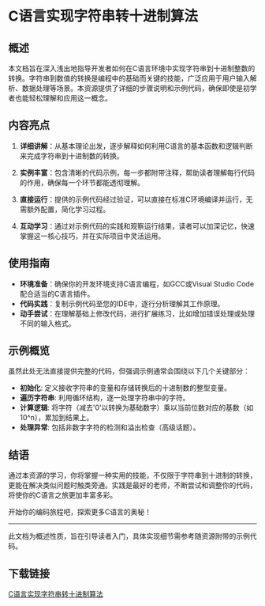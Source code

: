 # C语言实现字符串转十进制算法

## 概述

本文档旨在深入浅出地指导开发者如何在C语言环境中实现字符串到十进制整数的转换。字符串到数值的转换是编程中的基础而关键的技能，广泛应用于用户输入解析、数据处理等场景。本资源提供了详细的步骤说明和示例代码，确保即使是初学者也能轻松理解和应用这一概念。

## 内容亮点

1. **详细讲解**：从基本理论出发，逐步解释如何利用C语言的基本函数和逻辑判断来完成字符串到十进制数的转换。
   
2. **实例丰富**：包含清晰的代码示例，每一步都附带注释，帮助读者理解每行代码的作用，确保每一个环节都能透彻理解。

3. **直接运行**：提供的示例代码经过验证，可以直接在标准C环境编译并运行，无需额外配置，简化学习过程。

4. **互动学习**：通过对示例代码的实践和观察运行结果，读者可以加深记忆，快速掌握这一核心技巧，并在实际项目中灵活运用。

## 使用指南

- **环境准备**：确保你的开发环境支持C语言编程，如GCC或Visual Studio Code配合适当的C语言插件。
- **代码实践**：复制示例代码至您的IDE中，逐行分析理解其工作原理。
- **动手尝试**：在理解基础上修改代码，进行扩展练习，比如增加错误处理或处理不同的输入格式。

## 示例概览

虽然此处无法直接提供完整的代码，但强调示例通常会围绕以下几个关键部分：

- **初始化**: 定义接收字符串的变量和存储转换后的十进制数的整型变量。
- **遍历字符串**: 利用循环结构，逐一处理字符串中的字符。
- **计算逻辑**: 将字符（减去'0'以转换为基础数字）乘以当前位数对应的基数（如10^n），累加到结果上。
- **处理异常**: 包括非数字字符的检测和溢出检查（高级话题）。

## 结语

通过本资源的学习，你将掌握一种实用的技能，不仅限于字符串到十进制的转换，更能在解决类似问题时触类旁通。实践是最好的老师，不断尝试和调整你的代码，将使你的C语言之旅更加丰富多彩。

开始你的编码旅程吧，探索更多C语言的奥秘！

---

此文档为概述性质，旨在引导读者入门，具体实现细节需参考随资源附带的示例代码。

## 下载链接

[C语言实现字符串转十进制算法](https://pan.quark.cn/s/b91f3e0fa98d)